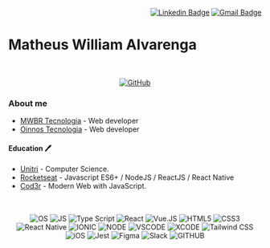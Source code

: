 

<div align="end">
	
[![Linkedin Badge](https://img.shields.io/badge/-Linkedin-blue?logo=Linkedin&logoColor=white&link=https://www.linkedin.com/matheuswalvarenga)](https://www.linkedin.com/in/matheuswalvarenga/)      [![Gmail Badge](https://img.shields.io/badge/-Gmail-red?logo=Gmail&logoColor=white&link=mailto:matheuswalvarenga@gmail.com)](mailto:matheuswalvarenga@gmail.com)  
</div>

# Matheus William Alvarenga

<br/>
<div align="center">
	
[![GitHub](https://github-profile-summary-cards.vercel.app/api/cards/profile-details?username=MatheusWAlvarenga&theme=vue)](https://github.com/MatheusWAlvarenga/) 
</div>


### About me

- [MWBR Tecnologia](https://www.linkedin.com/company/mwbr-tecnologia/) - Web developer 
- [Oinnos Tecnologia](https://oinnos.com.br/) - Web developer  




#### Education 🖊

- [Unitri](https://unitri.edu.br/) - Computer Science.
- [Rocketseat](https://rocketseat.com.br/) - Javascript ES6+ / NodeJS / ReactJS / React Native
- [Cod3r](https://www.cod3r.com.br/) - Modern Web with JavaScript.
<br/><br/><br/>
<div align="center">
	

	
![OS](https://img.shields.io/badge/mac%20os-000000?style=for-the-badge&logo=apple&logoColor=white) ![JS](https://img.shields.io/badge/JavaScript-F7DF1E?style=for-the-badge&logo=javascript&logoColor=black) ![Type Script](	https://img.shields.io/badge/TypeScript-007ACC?style=for-the-badge&logo=typescript&logoColor=white) ![React](https://img.shields.io/badge/React-20232A?style=for-the-badge&logo=react&logoColor=61DAFB) ![Vue.JS](https://img.shields.io/badge/Vue.js-35495E?style=for-the-badge&logo=vue.js&logoColor=4FC08D) ![HTML5](https://img.shields.io/badge/HTML5-E34F26?style=for-the-badge&logo=html5&logoColor=white) ![CSS3](https://img.shields.io/badge/CSS3-1572B6?style=for-the-badge&logo=css3&logoColor=white) ![React Native](https://img.shields.io/badge/React_Native-20232A?style=for-the-badge&logo=react&logoColor=61DAFB) ![IONIC](https://img.shields.io/badge/Ionic-3880FF?style=for-the-badge&logo=ionic&logoColor=white) ![NODE](	https://img.shields.io/badge/Node.js-43853D?style=for-the-badge&logo=node.js&logoColor=white) ![VSCODE](https://img.shields.io/badge/Visual_Studio_Code-0078D4?style=for-the-badge&logo=visual%20studio%20code&logoColor=white) ![XCODE](https://img.shields.io/badge/Xcode-007ACC?style=for-the-badge&logo=Xcode&logoColor=white) ![Tailwind CSS](https://img.shields.io/badge/Tailwind_CSS-38B2AC?style=for-the-badge&logo=tailwind-css&logoColor=white) ![iOS](https://img.shields.io/badge/iOS-000000?style=for-the-badge&logo=ios&logoColor=white) ![Jest](https://img.shields.io/badge/Jest-323330?style=for-the-badge&logo=Jest&logoColor=white) ![Figma](https://img.shields.io/badge/Figma-F24E1E?style=for-the-badge&logo=figma&logoColor=white)  ![Slack](	https://img.shields.io/badge/Slack-4A154B?style=for-the-badge&logo=slack&logoColor=white) ![GITHUB](https://img.shields.io/badge/GitHub-100000?style=for-the-badge&logo=github&logoColor=white)
	
</div>



